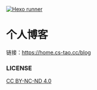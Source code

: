 [![Hexo runner](https://github.com/CS-Tao/blog/actions/workflows/deploy.yml/badge.svg)](https://github.com/CS-Tao/blog/actions/workflows/deploy.yml)

# 个人博客

链接：https://home.cs-tao.cc/blog

### LICENSE

[CC BY-NC-ND 4.0](https://creativecommons.org/licenses/by-nc-nd/4.0/)
